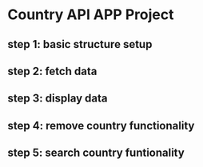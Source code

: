 # Country API APP Project

## step 1: basic structure setup

## step 2: fetch data

## step 3: display data

## step 4: remove country functionality

## step 5: search country funtionality